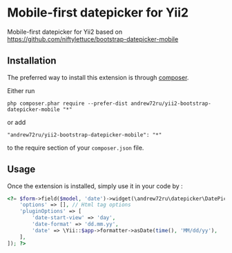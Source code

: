 Mobile-first datepicker for Yii2
================================
Mobile-first datepicker for Yii2 based on https://github.com/niftylettuce/bootstrap-datepicker-mobile

Installation
------------

The preferred way to install this extension is through [composer](http://getcomposer.org/download/).

Either run

```
php composer.phar require --prefer-dist andrew72ru/yii2-bootstrap-datepicker-mobile "*"
```

or add

```
"andrew72ru/yii2-bootstrap-datepicker-mobile": "*"
```

to the require section of your `composer.json` file.


Usage
-----

Once the extension is installed, simply use it in your code by  :

```php
<?= $form->field($model, 'date')->widget(\andrew72ru\datepicker\DatePicker::className(), [
    'options' => [], // Html tag options
    'pluginOptions' => [
        'date-start-view' => 'day',
        'date-format' => 'dd.mm.yy',
        'date' => \Yii::$app->formatter->asDate(time(), 'MM/dd/yy'),
    ],
]); ?>
```
